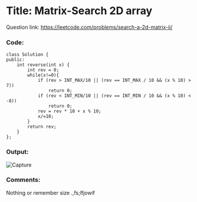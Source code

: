 # Title: Matrix-Search 2D array

Question link: https://leetcode.com/problems/search-a-2d-matrix-ii/

### Code:

```
class Solution {
public:
    int reverse(int x) {
        int rev = 0;
        while(x!=0){
            if (rev > INT_MAX/10 || (rev == INT_MAX / 10 && (x % 10) > 7)) 
                return 0;
            if (rev < INT_MIN/10 || (rev == INT_MIN / 10 && (x % 10) < -8)) 
                return 0;
            rev = rev * 10 + x % 10;
            x/=10;
        }
        return rev;
    }
};
```

### Output:
![Capture](https://user-images.githubusercontent.com/64562764/120232319-f3f55780-c270-11eb-81f5-7bc40aafa6d1.PNG)


### Comments:
Nothing or remember size .,fs;lfjowif
